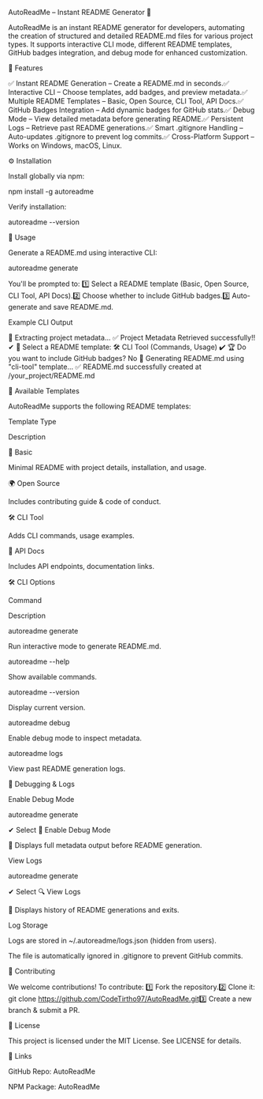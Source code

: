 AutoReadMe – Instant README Generator 🚀

   

AutoReadMe is an instant README generator for developers, automating the creation of structured and detailed README.md files for various project types. It supports interactive CLI mode, different README templates, GitHub badges integration, and debug mode for enhanced customization.

📌 Features

✅ Instant README Generation – Create a README.md in seconds.✅ Interactive CLI – Choose templates, add badges, and preview metadata.✅ Multiple README Templates – Basic, Open Source, CLI Tool, API Docs.✅ GitHub Badges Integration – Add dynamic badges for GitHub stats.✅ Debug Mode – View detailed metadata before generating README.✅ Persistent Logs – Retrieve past README generations.✅ Smart .gitignore Handling – Auto-updates .gitignore to prevent log commits.✅ Cross-Platform Support – Works on Windows, macOS, Linux.

⚙️ Installation

Install globally via npm:

npm install -g autoreadme

Verify installation:

autoreadme --version

🚀 Usage

Generate a README.md using interactive CLI:

autoreadme generate

You'll be prompted to:
1️⃣ Select a README template (Basic, Open Source, CLI Tool, API Docs).2️⃣ Choose whether to include GitHub badges.3️⃣ Auto-generate and save README.md.

Example CLI Output

📌 Extracting project metadata...
✅ Project Metadata Retrieved successfully!!
✔ 📌 Select a README template: 🛠 CLI Tool (Commands, Usage)
✔ 🏆 Do you want to include GitHub badges? No
📄 Generating README.md using "cli-tool" template...
✅ README.md successfully created at /your_project/README.md

📄 Available Templates

AutoReadMe supports the following README templates:

Template Type

Description

📄 Basic

Minimal README with project details, installation, and usage.

🌍 Open Source

Includes contributing guide & code of conduct.

🛠 CLI Tool

Adds CLI commands, usage examples.

🔗 API Docs

Includes API endpoints, documentation links.

🛠 CLI Options

Command

Description

autoreadme generate

Run interactive mode to generate README.md.

autoreadme --help

Show available commands.

autoreadme --version

Display current version.

autoreadme debug

Enable debug mode to inspect metadata.

autoreadme logs

View past README generation logs.

🐞 Debugging & Logs

Enable Debug Mode

autoreadme generate

✔ Select 🐞 Enable Debug Mode

📌 Displays full metadata output before README generation.

View Logs

autoreadme generate

✔ Select 🔍 View Logs

📌 Displays history of README generations and exits.

Log Storage

Logs are stored in ~/.autoreadme/logs.json (hidden from users).

The file is automatically ignored in .gitignore to prevent GitHub commits.

🤝 Contributing

We welcome contributions! To contribute:
1️⃣ Fork the repository.2️⃣ Clone it: git clone https://github.com/CodeTirtho97/AutoReadMe.git3️⃣ Create a new branch & submit a PR.

📜 License

This project is licensed under the MIT License. See LICENSE for details.

🔗 Links

GitHub Repo: AutoReadMe

NPM Package: AutoReadMe